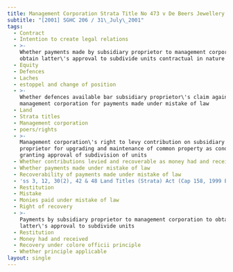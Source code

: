 ```yaml
---
title: Management Corporation Strata Title No 473 v De Beers Jewellery Pte Ltd
subtitle: "[2001] SGHC 206 / 31\_July\_2001"
tags:
  - Contract
  - Intention to create legal relations
  - >-
    Whether payments made by subsidiary proprietor to management corporation to
    obtain latter\'s approval to subdivide units contractual in nature
  - Equity
  - Defences
  - Laches
  - estoppel and change of position
  - >-
    Whether defences available bar subsidiary proprietor\'s claim against
    management corporation for payments made under mistake of law
  - Land
  - Strata titles
  - Management corporation
  - poers/rights
  - >-
    Management corporation\'s right to levy contribution on subsidiary
    proprietor for upgrading and maintenance of common property as condition for
    granting approval of subdivision of units
  - Whether contributions levied and recoverable as money had and received
  - Whether payments made under mistake of law
  - Recoverability of payments made under mistake of law
  - 'ss 3, 12, 30(2), 42 & 48 Land Titles (Strata) Act (Cap 158, 1999 Ed)'
  - Restitution
  - Mistake
  - Monies paid under mistake of law
  - Right of recovery
  - >-
    Payments by subsidiary proprietor to management corporation to obtain
    latter\'s approval to subdivide units
  - Restitution
  - Money had and received
  - Recovery under colore officii principle
  - Whether principle applicable
layout: single
---
```


